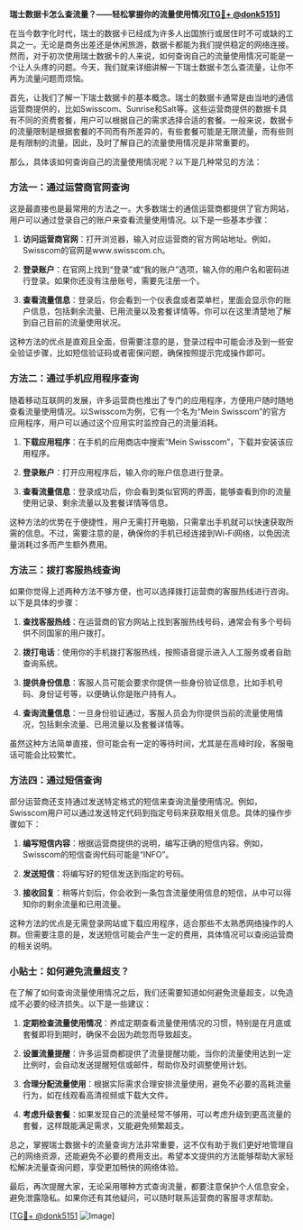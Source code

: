 **瑞士数据卡怎么查流量？——轻松掌握你的流量使用情况[[TG💪+ @donk5151](https://t.me/s/donk5151)]**

在当今数字化时代，瑞士的数据卡已经成为许多人出国旅行或居住时不可或缺的工具之一。无论是商务出差还是休闲旅游，数据卡都能为我们提供稳定的网络连接。然而，对于初次使用瑞士数据卡的人来说，如何查询自己的流量使用情况可能是一个让人头疼的问题。今天，我们就来详细讲解一下瑞士数据卡怎么查流量，让你不再为流量问题而烦恼。

首先，让我们了解一下瑞士数据卡的基本概念。瑞士的数据卡通常是由当地的通信运营商提供的，比如Swisscom、Sunrise和Salt等。这些运营商提供的数据卡具有不同的资费套餐，用户可以根据自己的需求选择合适的套餐。一般来说，数据卡的流量限制是根据套餐的不同而有所差异的，有些套餐可能是无限流量，而有些则是有限制的流量。因此，及时了解自己的流量使用情况是非常重要的。

那么，具体该如何查询自己的流量使用情况呢？以下是几种常见的方法：

### 方法一：通过运营商官网查询

这是最直接也是最常用的方法之一。大多数瑞士的通信运营商都提供了官方网站，用户可以通过登录自己的账户来查看流量使用情况。以下是一些基本步骤：

1. **访问运营商官网**：打开浏览器，输入对应运营商的官方网站地址。例如，Swisscom的官网是www.swisscom.ch。
   
2. **登录账户**：在官网上找到“登录”或“我的账户”选项，输入你的用户名和密码进行登录。如果你还没有注册账号，需要先注册一个。

3. **查看流量信息**：登录后，你会看到一个仪表盘或者菜单栏，里面会显示你的账户信息，包括剩余流量、已用流量以及套餐详情等。你可以在这里清楚地了解到自己目前的流量使用状况。

这种方法的优点是直观且全面，但需要注意的是，登录过程中可能会涉及到一些安全验证步骤，比如短信验证码或者密保问题，确保按照提示完成操作即可。

### 方法二：通过手机应用程序查询

随着移动互联网的发展，许多运营商也推出了专门的应用程序，方便用户随时随地查看流量使用情况。以Swisscom为例，它有一个名为“Mein Swisscom”的官方应用程序，用户可以通过这个应用实时监控自己的流量消耗。

1. **下载应用程序**：在手机的应用商店中搜索“Mein Swisscom”，下载并安装该应用程序。

2. **登录账户**：打开应用程序后，输入你的账户信息进行登录。

3. **查看流量信息**：登录成功后，你会看到类似官网的界面，能够查看到你的流量使用记录、剩余流量以及套餐详情等信息。

这种方法的优势在于便捷性，用户无需打开电脑，只需拿出手机就可以快速获取所需的信息。不过，需要注意的是，确保你的手机已经连接到Wi-Fi网络，以免因流量消耗过多而产生额外费用。

### 方法三：拨打客服热线查询

如果你觉得上述两种方法不够方便，也可以选择拨打运营商的客服热线进行咨询。以下是具体的步骤：

1. **查找客服热线**：在运营商的官方网站上找到客服热线号码，通常会有多个号码供不同国家的用户拨打。

2. **拨打电话**：使用你的手机拨打客服热线，按照语音提示进入人工服务或者自助查询系统。

3. **提供身份信息**：客服人员可能会要求你提供一些身份验证信息，比如手机号码、身份证号等，以便确认你是账户持有人。

4. **查询流量信息**：一旦身份验证通过，客服人员会为你提供当前的流量使用情况，包括剩余流量、已用流量以及套餐详情等。

虽然这种方法简单直接，但可能会有一定的等待时间，尤其是在高峰时段，客服电话可能会比较繁忙。

### 方法四：通过短信查询

部分运营商还支持通过发送特定格式的短信来查询流量使用情况。例如，Swisscom用户可以通过发送特定代码到指定号码来获取相关信息。具体的操作步骤如下：

1. **编写短信内容**：根据运营商提供的说明，编写正确的短信内容。例如，Swisscom的短信查询代码可能是“INFO”。

2. **发送短信**：将编写好的短信发送到指定的号码。

3. **接收回复**：稍等片刻后，你会收到一条包含流量使用信息的短信，从中可以得知你的剩余流量和已用流量。

这种方法的优点是无需登录网站或下载应用程序，适合那些不太熟悉网络操作的人群。但需要注意的是，发送短信可能会产生一定的费用，具体情况可以查阅运营商的相关说明。

### 小贴士：如何避免流量超支？

在了解了如何查询流量使用情况之后，我们还需要知道如何避免流量超支，以免造成不必要的经济损失。以下是一些建议：

1. **定期检查流量使用情况**：养成定期查看流量使用情况的习惯，特别是在月底或套餐即将到期时，确保不会因为疏忽而导致超支。

2. **设置流量提醒**：许多运营商都提供了流量提醒功能，当你的流量使用达到一定比例时，会自动发送提醒短信或邮件，帮助你及时调整使用计划。

3. **合理分配流量使用**：根据实际需求合理安排流量使用，避免不必要的高耗流量行为，如在线观看高清视频或下载大文件。

4. **考虑升级套餐**：如果发现自己的流量经常不够用，可以考虑升级到更高流量的套餐，这样既能满足需求，又能避免频繁超支。

总之，掌握瑞士数据卡的流量查询方法非常重要，这不仅有助于我们更好地管理自己的网络资源，还能避免不必要的费用支出。希望本文提供的方法能够帮助大家轻松解决流量查询问题，享受更加畅快的网络体验。

最后，再次提醒大家，无论采用哪种方式查询流量，都要注意保护个人信息安全，避免泄露隐私。如果你还有其他疑问，可以随时联系运营商的客服寻求帮助。

[[TG💪+ @donk5151](https://t.me/s/donk5151) ![Image](https://i.postimg.cc/rwNCRYN7/Snipaste-2025-04-30-17-27-05.png)]